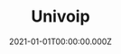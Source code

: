 ---
title: Univoip
metaDescription:
date: 2021-01-01T00:00:00.000Z
summary: eBook download page built on HubSpot. This landing page includes a form to fill out which triggers a download for an eBook.
link: https://info.univoip.com/e-book-direct-route-for-microsoft-teams-partners
buttonText: Visit Site
image: /static/img/projects/mojenta/univoip.png
tags:
  - HubSpot
  - HubL
  - HTML
  - CSS
  - jQuery
---